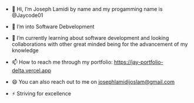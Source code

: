 - 👋 Hi, I’m Joseph Lamidi by name and my progamming name is @Jaycode01

- 👀 I’m into Software Debvelopment
  
- 🌱 I’m currently learning about software development and looking collaborations with other great minded being for the advancement of my knowledge
  
- 📫 How to reach me through my portfolio: https://jay-portfolio-delta.vercel.app
  
- 😄 You can also reach out to me on josephlamidijoslam@gmail.com
  
- ⚡ Striving for excellence

<!---
Jaycode01/Jaycode01 is a ✨ special ✨ repository because its `README.md` (this file) appears on your GitHub profile.
You can click the Preview link to take a look at your changes.
--->
